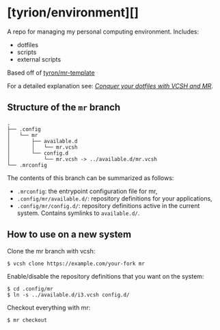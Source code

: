 # [tyrion/environment][]

A repo for managing my personal computing environment. Includes:

* dotfiles
* scripts
* external scripts

Based off of [tyron/mr-template](https://github.com/tyrion/mr-template/)

For a detailed explanation see:
[*Conquer your dotfiles with VCSH and MR*][blog-post].

[tyrion/mr-template]: https://github.com/tyrion/mr-template/
[myrepos]: https://myrepos.branchable.com/
[vcsh]: https://github.com/RichiH/vcsh
[blog-post]: https://germano.dev/dotfiles/

## Structure of the `mr` branch

```
.
├── .config
│   └── mr
│       ├── available.d
│       │   └── mr.vcsh
│       └── config.d
│           └── mr.vcsh -> ../available.d/mr.vcsh
└── .mrconfig
```

The contents of this branch can be summarized as follows:

* `.mrconfig`: the entrypoint configuration file for mr,
* `.config/mr/available.d/`: repository definitions for your applications,
* `.config/mr/config.d/`: repository definitions active in the current system.
  Contains symlinks to `available.d/`.


## How to use on a new system

Clone the mr branch with vcsh:

```
$ vcsh clone https://example.com/your-fork mr
```

Enable/disable the repository definitions that you want on the system:

```
$ cd .config/mr
$ ln -s ../available.d/i3.vcsh config.d/
```

Checkout everything with mr:

```
$ mr checkout
```
